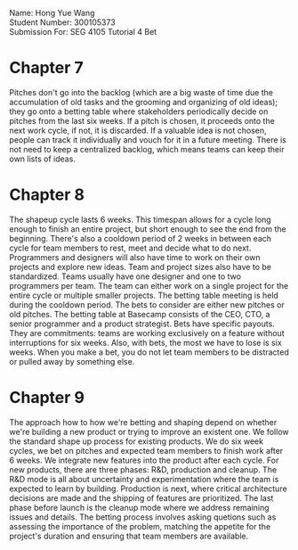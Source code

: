 Name: Hong Yue Wang \
Student Number: 300105373 \
Submission For: SEG 4105 Tutorial 4 Bet

# Chapter 7

Pitches don't go into the backlog (which are a big waste of time due the accumulation of old tasks and the grooming and organizing of old ideas); they go onto a betting table where stakeholders periodically decide on pitches from the last six weeks. If a pitch is chosen, it proceeds onto the next work cycle, if not, it is discarded. If a valuable idea is not chosen, people can track it individually and vouch for it in a future meeting. There is not need to keep a centralized backlog, which means teams can keep their own lists of ideas.

# Chapter 8

The shapeup cycle lasts 6 weeks. This timespan allows for a cycle long enough to finish an entire project, but short enough to see the end from the beginning. There's also a cooldown period of 2 weeks in between each cycle for team members to rest, meet and decide what to do next. Programmers and designers will also have time to work on their own projects and explore new ideas. Team and project sizes also have to be standardized. Teams usually have one designer and one to two programmers per team. The team can either work on a single project for the entire cycle or multiple smaller projects. The betting table meeting is held during the cooldown period. The bets to consider are either new pitches or old pitches. The betting table at Basecamp consists of the CEO, CTO, a senior programmer and a product strategist. Bets have specific payouts. They are commitments: teams are working exclusively on a feature without interruptions for six weeks. Also, with bets, the most we have to lose is six weeks. When you make a bet, you do not let team members to be distracted or pulled away by something else. 
# Chapter 9

The approach how to how we're betting and shaping depend on whether we're building a new product or trying to improve an existent one. We follow the standard shape up process for existing products. We do six week cycles, we bet on pitches and expected team members to finish work after 6 weeks. We integrate new features into the product after each cycle. For new products, there are three phases: R&D, production and cleanup. The R&D mode is all about uncertainty and experimentation where the team is expected to learn by building. Production is next, where critical architecture decisions are made and the shipping of features are prioritized. The last phase before launch is the cleanup mode where we address remaining issues and details. The betting process involves asking quetions such as assessing the importance of the problem, matching the appetite for the project's duration and ensuring that team members are available.